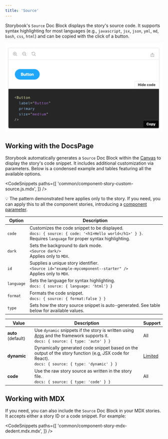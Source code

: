 ```yaml
---
title: 'Source'
---
```


Storybook's `Source` Doc Block displays the story's source code. It supports syntax highlighting for most languages (e.g., `javascript`, `jsx`, `json`, `yml`, `md`, `bash`, `css`, `html`) and can be copied with the click of a button.

![Docs blocks with source](./docblock-source.png)

## Working with the DocsPage

Storybook automatically generates a `Source` Doc Block within the [Canvas](./doc-block-canvas.md) to display the story's code snippet.
It includes additional customization via parameters. Below is a condensed example and tables featuring all the available options.

<!-- prettier-ignore-start -->

<CodeSnippets
  paths={[
    'common/component-story-custom-source.js.mdx',
  ]}
/>

<!-- prettier-ignore-end -->

<div class="aside">

💡 The pattern demonstrated here applies only to the story. If you need, you can apply this to all the component stories, introducing a [component parameter](../writing-stories/parameters.md#component-parameters).

</div>

| Option     | Description                                                                                                                                                        |
| ---------- | ------------------------------------------------------------------------------------------------------------------------------------------------------------------ |
| `code`     | Customizes the code snippet to be displayed. <br/> `docs: { source: { code: '<h1>Hello world</h1>' } }`. <br/> Requires `language` for proper syntax highlighting. |
| `dark`     | Sets the background to dark mode. <br/> `<Source dark/>` <br/> Applies only to `MDX`.                                                                              |
| `id`       | Supplies a unique story identifier. <br/> `<Source id="example-mycomponent--starter" />` <br/> Applies only to `MDX`.                                              |
| `language` | Sets the language for syntax highlighting. <br/> `docs: { source: { language: 'html'} }`                                                                           |
| `format`   | Formats the code snippet. <br/> `docs: { source: { format:false } }`                                                                                               |
| `type`     | Sets how the story source snippet is auto-generated. See table below for available values.                                                                         |

| Value              | Description                                                                                                                                                      | Support                                         |
| ------------------ | ---------------------------------------------------------------------------------------------------------------------------------------------------------------- | ----------------------------------------------- |
| **auto** (default) | Use `dynamic` snippets if the story is written using [Args](../writing-stories/args.md) and the framework supports it.<br/> `docs: { source: { type: 'auto' } }` | All                                             |
| **dynamic**        | Dynamically generated code snippet based on the output of the story function (e.g, JSX code for React). <br/> `docs: { source: { type: 'dynamic' } }`            | [Limited](../api/frameworks-feature-support.md) |
| **code**           | Use the raw story source as written in the story file. <br/> `docs: { source: { type: 'code' } }`                                                                | All                                             |

## Working with MDX

If you need, you can also include the `Source` Doc Block in your MDX stories. It accepts either a story ID or a code snippet. For example:

<!-- prettier-ignore-start -->

<CodeSnippets
  paths={[
    'common/component-story-mdx-dedent.mdx.mdx',
  ]}
/>

<!-- prettier-ignore-end -->
